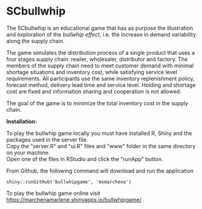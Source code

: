 # SCbullwhip

The SCbullwhip is an educational game that has as purpose the illustration and exploration of 
the *bullwhip effect*, i.e. the increase in demand variability along the supply chain.


The game simulates the distribution process of a single product that uses a four stages supply chain: 
reailer, wholesaler, distributor and factory. The members of the supply chain need to
meet customer demand with minimal shortage situations and inventory cost, while satisfying service level requirements. All
participants use the same inventory replenishment policy, forecast method, delivery lead time and service level.
Holding and shortage cost are fixed and information sharing and cooperation is not allowed. 

The goal of the game is to minimize the total inventory cost in the supply chain.




**Installation:**

To play the bullwhip game locally you must have installed R, Shiny and the packages used in the server file.<br>
Copy the "server.R" and "ui.R" files and "www" folder in the same directory on your machine.<br>
Open one of the files in RStudio and click the "runApp" button.

From Github, the following command will download and run the application

`shiny::runGitHub('bullwhipgame', 'msmarchena')`

To play the bullwhip game online visit https://marchenamarlene.shinyapps.io/bullwhipgame/

